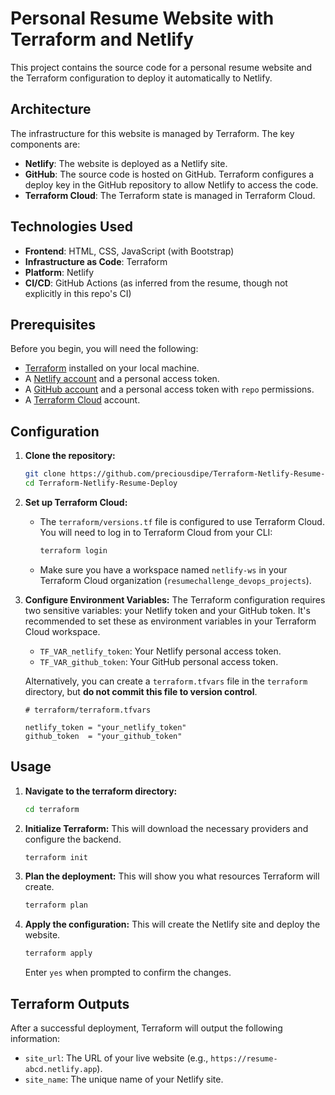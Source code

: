 # Personal Resume Website with Terraform and Netlify

This project contains the source code for a personal resume website and the Terraform configuration to deploy it automatically to Netlify.

## Architecture

The infrastructure for this website is managed by Terraform. The key components are:

- **Netlify**: The website is deployed as a Netlify site.
- **GitHub**: The source code is hosted on GitHub. Terraform configures a deploy key in the GitHub repository to allow Netlify to access the code.
- **Terraform Cloud**: The Terraform state is managed in Terraform Cloud.

## Technologies Used

- **Frontend**: HTML, CSS, JavaScript (with Bootstrap)
- **Infrastructure as Code**: Terraform
- **Platform**: Netlify
- **CI/CD**: GitHub Actions (as inferred from the resume, though not explicitly in this repo's CI)

## Prerequisites

Before you begin, you will need the following:

- [Terraform](https://learn.hashicorp.com/tutorials/terraform/install-cli) installed on your local machine.
- A [Netlify account](https://app.netlify.com/signup) and a personal access token.
- A [GitHub account](https://github.com/join) and a personal access token with `repo` permissions.
- A [Terraform Cloud](https://app.terraform.io/signup/account) account.

## Configuration

1.  **Clone the repository:**
    ```bash
    git clone https://github.com/preciousdipe/Terraform-Netlify-Resume-Deploy.git
    cd Terraform-Netlify-Resume-Deploy
    ```

2.  **Set up Terraform Cloud:**
    - The `terraform/versions.tf` file is configured to use Terraform Cloud. You will need to log in to Terraform Cloud from your CLI:
      ```bash
      terraform login
      ```
    - Make sure you have a workspace named `netlify-ws` in your Terraform Cloud organization (`resumechallenge_devops_projects`).

3.  **Configure Environment Variables:**
    The Terraform configuration requires two sensitive variables: your Netlify token and your GitHub token. It's recommended to set these as environment variables in your Terraform Cloud workspace.

    - `TF_VAR_netlify_token`: Your Netlify personal access token.
    - `TF_VAR_github_token`: Your GitHub personal access token.

    Alternatively, you can create a `terraform.tfvars` file in the `terraform` directory, but **do not commit this file to version control**.

    ```hcl
    # terraform/terraform.tfvars

    netlify_token = "your_netlify_token"
    github_token  = "your_github_token"
    ```

## Usage

1.  **Navigate to the terraform directory:**
    ```bash
    cd terraform
    ```

2.  **Initialize Terraform:**
    This will download the necessary providers and configure the backend.
    ```bash
    terraform init
    ```

3.  **Plan the deployment:**
    This will show you what resources Terraform will create.
    ```bash
    terraform plan
    ```

4.  **Apply the configuration:**
    This will create the Netlify site and deploy the website.
    ```bash
    terraform apply
    ```

    Enter `yes` when prompted to confirm the changes.

## Terraform Outputs

After a successful deployment, Terraform will output the following information:

-   `site_url`: The URL of your live website (e.g., `https://resume-abcd.netlify.app`).
-   `site_name`: The unique name of your Netlify site.

